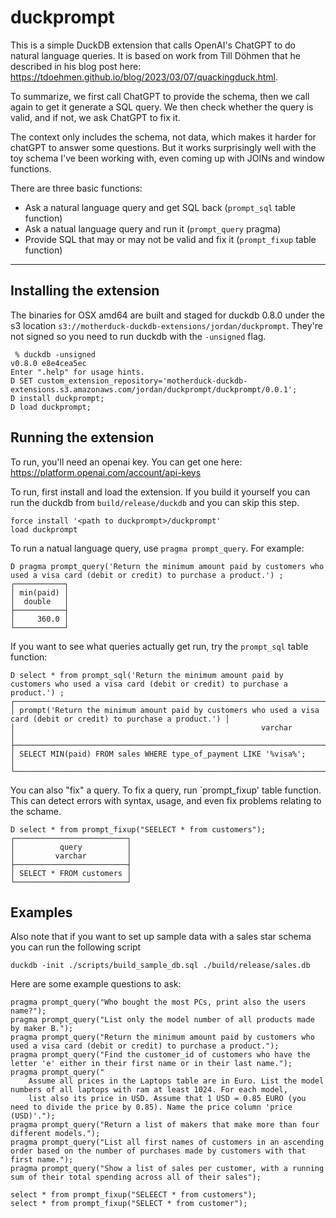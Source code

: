 # duckprompt

This is a simple DuckDB extension that calls OpenAI's ChatGPT to do natural language queries. It is based on work from
Till Döhmen that he described in his blog post here: https://tdoehmen.github.io/blog/2023/03/07/quackingduck.html. 

To summarize, we first call ChatGPT to provide the schema, then we call again to get it generate a SQL query. We then check whether
the query is valid, and if not, we ask ChatGPT to fix it. 

The context only includes the schema, not data, which makes it harder for chatGPT to answer some questions. But it works surprisingly 
well with the toy schema I've been working with, even coming up with JOINs and window functions.

There are three basic functions: 
* Ask a natural language query and get SQL back (`prompt_sql` table function)
* Ask a natual language query and run it (`prompt_query` pragma)
* Provide SQL that may or may not be valid and fix it (`prompt_fixup` table function)

---

## Installing the extension
The binaries for OSX amd64 are built and staged for duckdb 0.8.0 under the s3 location `s3://motherduck-duckdb-extensions/jordan/duckprompt`. 
They're not signed so you need to run duckdb with the `-unsigned` flag.
```
 % duckdb -unsigned
v0.8.0 e8e4cea5ec
Enter ".help" for usage hints.
D SET custom_extension_repository='motherduck-duckdb-extensions.s3.amazonaws.com/jordan/duckprompt/duckprompt/0.0.1';
D install duckprompt;
D load duckprompt;
```

## Running the extension

To run, you'll need an openai key. You can get one here:
https://platform.openai.com/account/api-keys

To run, first install and load the extension. If you build it yourself you can run the duckdb from `build/release/duckdb` and you can skip this step.
```
force install '<path to duckprompt>/duckprompt'
load duckprompt

```

To run a natual language query, use `pragma prompt_query`. For example:
```
D pragma prompt_query('Return the minimum amount paid by customers who used a visa card (debit or credit) to purchase a product.') ;
┌───────────┐
│ min(paid) │
│  double   │
├───────────┤
│     360.0 │
└───────────┘
```

If you want to see what queries actually get run, try the `prompt_sql` table function:
```
D select * from prompt_sql('Return the minimum amount paid by customers who used a visa card (debit or credit) to purchase a product.') ;
┌─────────────────────────────────────────────────────────────────────────────────────────────────────────────────────┐
│ prompt('Return the minimum amount paid by customers who used a visa card (debit or credit) to purchase a product.') │
│                                                       varchar                                                       │
├─────────────────────────────────────────────────────────────────────────────────────────────────────────────────────┤
│ SELECT MIN(paid) FROM sales WHERE type_of_payment LIKE '%visa%';                                                    │
└─────────────────────────────────────────────────────────────────────────────────────────────────────────────────────┘
```

You can also "fix" a query. To fix a query, run `prompt_fixup' table function. This can detect errors with syntax,
usage, and even fix problems relating to the schame.
```
D select * from prompt_fixup("SEELECT * from customers");
┌─────────────────────────┐
│          query          │
│         varchar         │
├─────────────────────────┤
│ SELECT * FROM customers │
└─────────────────────────┘
```

## Examples
Also note that if you want to set up sample data with a sales star schema you
can run the following script
```
duckdb -init ./scripts/build_sample_db.sql ./build/release/sales.db 
```

Here are some example questions to ask:
```
pragma prompt_query("Who bought the most PCs, print also the users name?");
pragma prompt_query("List only the model number of all products made by maker B.");
pragma prompt_query("Return the minimum amount paid by customers who used a visa card (debit or credit) to purchase a product.");
pragma prompt_query("Find the customer_id of customers who have the letter 'e' either in their first name or in their last name.");
pragma prompt_query("
    Assume all prices in the Laptops table are in Euro. List the model numbers of all laptops with ram at least 1024. For each model,
    list also its price in USD. Assume that 1 USD = 0.85 EURO (you need to divide the price by 0.85). Name the price column 'price (USD)'.");
pragma prompt_query("Return a list of makers that make more than four different models.");
pragma prompt_query("List all first names of customers in an ascending order based on the number of purchases made by customers with that first name.");
pragma prompt_query("Show a list of sales per customer, with a running sum of their total spending across all of their sales");

select * from prompt_fixup("SELEECT * from customers");
select * from prompt_fixup("SELECT * from customer");
